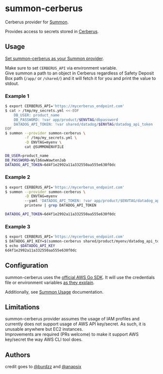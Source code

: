 # summon-cerberus

Cerberus provider for [Summon](https://cyberark.github.io/summon).

Provides access to secrets stored in [Cerberus](http://engineering.nike.com/cerberus/).

## Usage

[Set summon-cerberus as your Summon provider](https://github.com/cyberark/summon#flags).

Make sure to set `CERBERUS_API` via environment variable.  
Give summon a path to an object in Cerberus regardless of Safety Deposit Box path (`/app/` or `/shared/`) and it will fetch it for you and
print the value to stdout.

### Example 1
```bash
$ export CERBERUS_API='https://mycerberus_endpoint.com'
$ cat > /tmp/my_secrets.yml <<-EOF
	DB_USER: product_name
	DB_PASSWORD: !var app/product/$ENVTAG/dbpassword
	DATADOG_API_TOKEN: !var shared/datadog/$ENVTAG/datadog_api_token
EOF
$ summon --provider summon-cerberus \
         -f /tmp/my_secrets.yml \
         -D ENVTAG=myenv \
         cat @SUMMONENVFILE

DB_USER=product_name
DB_PASSWORD=Wylb6owWawtenJab
DATADOG_API_TOKEN=6d4f1e2992a11a332550aa555e630f0dc
```

### Example 2
```bash
$ export CERBERUS_API='https://mycerberus_endpoint.com'
$ summon --provider summon-cerberus \
         -D ENVTAG=myenv
         --yaml 'DATADOG_API_TOKEN: !var app/product/$ENVTAG/datadog_api_token' \
         printenv | grep DATADOG_API_TOKEN

DATADOG_API_TOKEN=6d4f1e2992a11a332550aa555e630f0dc
```

### Example 3
```bash
$ export CERBERUS_API='https://mycerberus_endpoint.com'
$ DATADOG_API_KEY=$(summon-cerberus shared/product/myenv/datadog_api_token)
$ echo $DATADOG_API_KEY
6d4f1e2992a11a332550aa555e630f0dc
```

## Configuration

summon-cerberus uses the [official AWS Go SDK](https://github.com/aws/aws-sdk-go).
It will use the credentials file or environment variables [as they explain](https://github.com/aws/aws-sdk-go#configuring-credentials).

Additionally, see [Summon Usage](https://github.com/cyberark/summon#usage) documentation.

## Limitations

summon-cerberus provider assumes the usage of IAM profiles and currently does not support usage of AWS API key/secret. As such, it is unusable anywhere but EC2 instances.  
Improvements are required (PRs welcome) to make it support AWS key/secret the way AWS CLI tool does.

## Authors
credit goes to [@burdzz](https://github.com/burdzz) and [@anapsix](https://github.com/anapsix)
